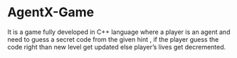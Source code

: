 # AgentX-Game
It is a game fully developed in C++ language where a player is an agent and need to guess a secret code from the given hint , if the player guess the code right than new level get updated else player’s lives get decremented.
